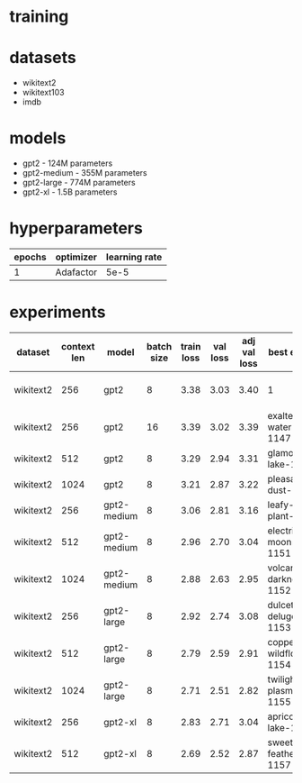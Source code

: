 # training

# datasets

- wikitext2
- wikitext103
- imdb

# models

-   gpt2 - 124M parameters
-   gpt2-medium - 355M parameters
-   gpt2-large - 774M parameters
-   gpt2-xl - 1.5B parameters

# hyperparameters

| epochs | optimizer | learning rate |
| ------ | --------- | ------------- |
| 1      | Adafactor | 5e-5          |

# experiments

| dataset   | context len | model   | batch size | train loss | val loss | adj val loss | best epoch | run                  |
| --------- | ----------- |-------- | ---------- | ---------- | -------- | ------------ | ---------- | -------------------- |
| wikitext2 | 256         | gpt2    | 8          | 3.38       | 3.03     | 3.40         | 1          | winter-snow-1146     | 
| wikitext2 | 256 | gpt2 | 16 | 3.39 | 3.02 | 3.39 | exalted-water-1147 |
| wikitext2 | 512 | gpt2 | 8 | 3.29 | 2.94 | 3.31 | glamorous-lake-1148 |
| wikitext2 | 1024 | gpt2 | 8 | 3.21 | 2.87 | 3.22 | pleasant-dust-1149 |
| wikitext2 | 256 | gpt2-medium | 8 | 3.06 | 2.81 | 3.16 | leafy-plant-1150 |
| wikitext2 | 512 | gpt2-medium | 8 | 2.96 | 2.70 | 3.04 | electric-moon-1151 |
| wikitext2 | 1024 | gpt2-medium | 8 | 2.88 | 2.63 | 2.95 | volcanic-darkness-1152 |
| wikitext2 | 256 | gpt2-large | 8 | 2.92 | 2.74 | 3.08 |  dulcet-deluge-1153 |
| wikitext2 | 512 | gpt2-large | 8 | 2.79 | 2.59 | 2.91 | copper-wildflower-1154 |
| wikitext2 | 1024 | gpt2-large | 8 | 2.71 | 2.51 | 2.82 | twilight-plasma-1155 |
| wikitext2 | 256 | gpt2-xl | 8 | 2.83 | 2.71 | 3.04 | apricot-lake-1156 |
| wikitext2 | 512 | gpt2-xl | 8 | 2.69 | 2.52 | 2.87 | sweet-feather-1157 |